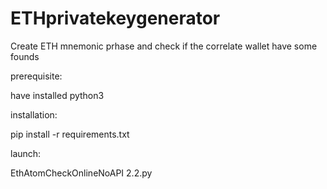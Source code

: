 # ETHprivatekeygenerator
Create ETH mnemonic prhase and check if the correlate wallet have some founds 

prerequisite:

have installed python3

installation:

pip install -r requirements.txt

launch:

EthAtomCheckOnlineNoAPI 2.2.py



